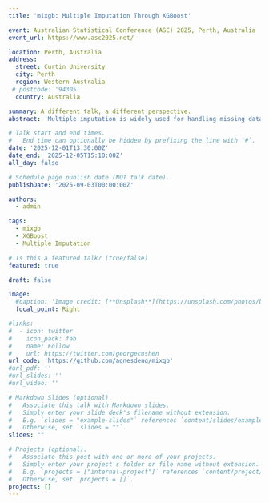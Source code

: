 ```yaml
---
title: 'mixgb: Multiple Imputation Through XGBoost'

event: Australian Statistical Conference (ASC) 2025, Perth, Australia
event_url: https://www.asc2025.net/

location: Perth, Australia
address:
  street: Curtin University
  city: Perth
  region: Western Australia
 # postcode: '94305'
  country: Australia

summary: A different talk, a different perspective.
abstract: 'Multiple imputation is widely used for handling missing data. Traditional methods often require proper model specification to perform well, and can be computationally demanding for large and complex datasets. In this talk, I will introduce our R package mixgb, which provides a scalable and automated solution for multiple imputation by leveraging XGBoost, subsampling, and predictive mean matching. I will discuss how to evaluate multiple imputation methods using simulation studies and I will demonstrate how our visual diagnostic package vismi can be used to assess imputation quality.'

# Talk start and end times.
#   End time can optionally be hidden by prefixing the line with `#`.
date: '2025-12-01T13:30:00Z'
date_end: '2025-12-05T15:10:00Z'
all_day: false

# Schedule page publish date (NOT talk date).
publishDate: '2025-09-03T00:00:00Z'

authors:
  - admin

tags:
  - mixgb
  - XGBoost
  - Multiple Imputation

# Is this a featured talk? (true/false)
featured: true

draft: false

image:
  #caption: 'Image credit: [**Unsplash**](https://unsplash.com/photos/bzdhc5b3Bxs)'
  focal_point: Right

#links:
#  - icon: twitter
#    icon_pack: fab
#    name: Follow
#    url: https://twitter.com/georgecushen
url_code: 'https://github.com/agnesdeng/mixgb'
#url_pdf: ''
#url_slides: ''
#url_video: ''

# Markdown Slides (optional).
#   Associate this talk with Markdown slides.
#   Simply enter your slide deck's filename without extension.
#   E.g. `slides = "example-slides"` references `content/slides/example-slides.md`.
#   Otherwise, set `slides = ""`.
slides: ""

# Projects (optional).
#   Associate this post with one or more of your projects.
#   Simply enter your project's folder or file name without extension.
#   E.g. `projects = ["internal-project"]` references `content/project/deep-learning/index.md`.
#   Otherwise, set `projects = []`.
projects: []
---
```



